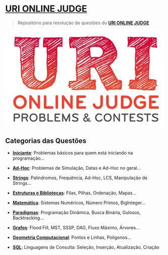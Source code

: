 # [URI ONLINE JUDGE](https://www.urionlinejudge.com.br/judge/pt)

> Repositório para resolução de questões do **[URI ONLINE JUDGE](https://www.urionlinejudge.com.br/judge/pt)**

![URI Logo](/README/uri_logo.png)

## Categorias das Questões

- **[Iniciante](https://www.urionlinejudge.com.br/judge/pt/problems/index/1)**: Problemas básicos para quem está iniciando na programação...

- **[Ad-Hoc](https://www.urionlinejudge.com.br/judge/pt/problems/index/2)**: Problemas de Simulação, Datas e Ad-Hoc no geral...

- **[Strings](https://www.urionlinejudge.com.br/judge/pt/problems/index/3)**: Palindromos, Frequência, Ad-Hoc, LCS, Manipulação de Strings...

- **[Estruturas e Bibliotecas](https://www.urionlinejudge.com.br/judge/pt/problems/index/4)**: Filas, Pilhas, Ordenação, Mapas...

- **[Matemática](https://www.urionlinejudge.com.br/judge/pt/problems/index/5)**: Sistemas Numéricos, Número Primos, BigInteger...

- **[Paradigmas](https://www.urionlinejudge.com.br/judge/pt/problems/index/6)**: Programação Dinâmica, Busca Binária, Gulosos, Backtracking...

- **[Grafos](https://www.urionlinejudge.com.br/judge/pt/problems/index/7)**: Flood Fill, MST, SSSP, DAG, Fluxo Máximo, Árvores...

- **[Geometria Computacional](https://www.urionlinejudge.com.br/judge/pt/problems/index/8)**: Pontos e Linhas, Polígonos...

- **[SQL](https://www.urionlinejudge.com.br/judge/pt/problems/index/9)**: Linguagens de Consulta: Seleção, Inserção, Atualização, Criação
